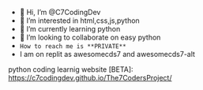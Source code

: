 - 👋 Hi, I’m @C7CodingDev
- 👀 I’m interested in html,css,js,python
- 🌱 I’m currently learning python
- 💞️ I’m looking to collaborate on easy python
- `How to reach me is **PRIVATE**`
- I am on replit as awesomecds7 and awesomecds7-alt

python coding learnig website [BETA]: https://c7codingdev.github.io/The7CodersProject/
<!---
C7CodingDev/C7CodingDev is a ✨ special ✨ repository because its `README.md` (this file) appears on your GitHub profile.
You can click the Preview link to take a look at your changes.
--->
